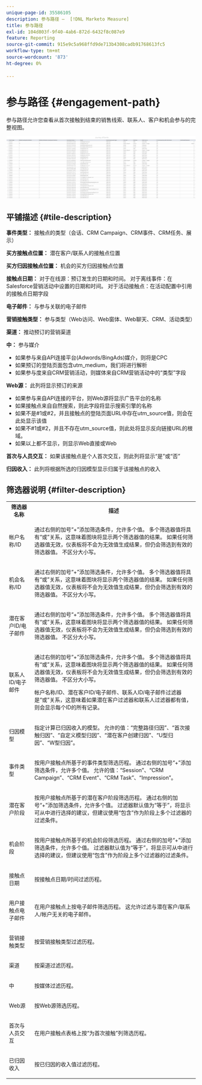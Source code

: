 ```yaml
---
unique-page-id: 35586105
description: 参与路径 —  [!DNL Marketo Measure]
title: 参与路径
exl-id: 104d803f-9f40-4ab6-872d-6432f8c087e9
feature: Reporting
source-git-commit: 915e9c5a968ffd9de713b4308cadb91768613fc5
workflow-type: tm+mt
source-wordcount: '873'
ht-degree: 0%

---
```


# 参与路径 {#engagement-path}

参与路径允许您查看从首次接触到结束的销售线索、联系人、客户和机会参与的完整视图。

![](assets/one-2.png)

## 平铺描述 {#tile-description}

**事件类型：** 接触点的类型（会话、CRM Campaign、CRM事件、CRM任务、展示）

**买方接触点位置：** 潜在客户/联系人的接触点位置

**买方归因接触点位置：** 机会的买方归因接触点位置

**接触点日期：** 对于在线源：预订发生的日期和时间。 对于离线事件：在Salesforce营销活动中设置的日期和时间。 对于活动接触点：在活动配置中引用的接触点日期字段

**电子邮件：** 与参与关联的电子邮件

**营销接触类型：** 参与类型（Web访问、Web窗体、Web聊天、CRM、活动类型）

**渠道：** 推动预订的营销渠道

**中：** 参与媒介

* 如果参与来自API连接平台(Adwords/BingAds)媒介，则将是CPC
* 如果预订的登陆页面包含utm_medium，我们将进行解析
* 如果参与度来自CRM营销活动，则媒体来自CRM营销活动中的“类型”字段

**Web源：** 此列将显示预订的来源

* 如果参与来自API连接的平台，则Web源将显示广告平台的名称
* 如果接触点来自自然搜索，则此字段将显示搜索引擎的名称
* 如果不是#1或#2，并且接触点的登陆页面URL中存在utm_source值，则会在此处显示该值
* 如果不#1或#2，并且不存在utm_source值，则此处将显示反向链接URL的根域。
* 如果以上都不显示，则显示Web直接或Web

**首次与人员交互：** 如果该接触点是个人首次交互，则此列将显示“是”或“否”

**归因收入：** 此列将根据所选的归因模型显示归属于该接触点的收入

## 筛选器说明 {#filter-description}

<table> 
 <colgroup> 
  <col> 
  <col> 
 </colgroup> 
 <tbody> 
  <tr> 
   <th>筛选器名称</th> 
   <th>描述</th> 
  </tr> 
  <tr> 
   <td><p>帐户名称/ID</p></td> 
   <td><p>通过右侧的加号“+”添加筛选条件，允许多个值。 多个筛选器值将具有“或”关系，这意味着图块将显示两个筛选器值的结果。 如果任何筛选器值无效，仪表板将不会为无效值生成结果，但仍会筛选到有效的筛选器值。 不区分大小写。</p></td> 
  </tr> 
  <tr> 
   <td><p>机会名称/ID</p></td> 
   <td><p>通过右侧的加号“+”添加筛选条件，允许多个值。 多个筛选器值将具有“或”关系，这意味着图块将显示两个筛选器值的结果。 如果任何筛选器值无效，仪表板将不会为无效值生成结果，但仍会筛选到有效的筛选器值。 不区分大小写。</p></td> 
  </tr> 
  <tr> 
   <td><p>潜在客户ID/电子邮件</p></td> 
   <td><p>通过右侧的加号“+”添加筛选条件，允许多个值。 多个筛选器值将具有“或”关系，这意味着图块将显示两个筛选器值的结果。 如果任何筛选器值无效，仪表板将不会为无效值生成结果，但仍会筛选到有效的筛选器值。 不区分大小写。</p></td> 
  </tr> 
  <tr> 
   <td><p>联系人ID/电子邮件</p></td> 
   <td><p>通过右侧的加号“+”添加筛选条件，允许多个值。 多个筛选器值将具有“或”关系，这意味着图块将显示两个筛选器值的结果。 如果任何筛选器值无效，仪表板将不会为无效值生成结果，但仍会筛选到有效的筛选器值。 不区分大小写。</p><p>帐户名称/ID、潜在客户ID/电子邮件、联系人ID/电子邮件过滤器是“或”关系，这意味着如果潜在客户过滤器和联系人过滤器都有值，则会显示每个ID的所有记录。</p></td> 
  </tr> 
  <tr> 
   <td><p>归因模型</p></td> 
   <td><p>指定计算已归因收入的模型。 允许的值：“完整路径归因”、“首次接触归因”、“自定义模型归因”、“潜在客户创建归因”、“U型归因”、“W型归因”。</p></td> 
  </tr> 
  <tr> 
   <td><p>事件类型</p></td> 
   <td><p>按用户接触点所基于的事件类型筛选历程。 通过右侧的加号“+”添加筛选条件，允许多个值。 允许的值：“Session”、“CRM Campaign”、“CRM Event”、“CRM Task”、“Impression”。</p></td> 
  </tr> 
  <tr> 
   <td><p>潜在客户阶段</p></td> 
   <td><p>按用户接触点所基于的潜在客户阶段筛选历程。 通过右侧的加号“+”添加筛选条件，允许多个值。 过滤器默认值为“等于”，将显示可从中进行选择的建议，但建议使用“包含”作为阶段上多个过滤器的过滤条件。</p></td> 
  </tr> 
  <tr> 
   <td><p>机会阶段</p></td> 
   <td><p>按用户接触点所基于的机会阶段筛选历程。 通过右侧的加号“+”添加筛选条件，允许多个值。 过滤器默认值为“等于”，将显示可从中进行选择的建议，但建议使用“包含”作为阶段上多个过滤器的过滤条件。</p></td> 
  </tr> 
  <tr> 
   <td><p>接触点日期</p></td> 
   <td><p>按接触点日期/时间过滤历程。</p></td> 
  </tr> 
  <tr> 
   <td><p>用户接触点电子邮件</p></td> 
   <td><p>在用户接触点上按电子邮件筛选历程。 这允许过滤与潜在客户/联系人/帐户无关的电子邮件。</p></td> 
  </tr> 
  <tr> 
   <td><p>营销接触类型</p></td> 
   <td><p>按营销接触类型过滤历程。</p></td> 
  </tr> 
  <tr> 
   <td><p>渠道</p></td> 
   <td><p>按渠道过滤历程。</p></td> 
  </tr> 
  <tr> 
   <td><p>中</p></td> 
   <td><p>按媒体过滤历程。</p></td> 
  </tr> 
  <tr> 
   <td><p>Web源</p></td> 
   <td><p>按Web源筛选历程。</p></td> 
  </tr> 
  <tr> 
   <td><p>首次与人员交互</p></td> 
   <td><p>在用户接触点表格上按“为首次接触”列筛选历程。</p></td> 
  </tr> 
  <tr> 
   <td><p>已归因收入</p></td> 
   <td><p>按已归因的收入值过滤历程。</p></td> 
  </tr> 
 </tbody> 
</table>
